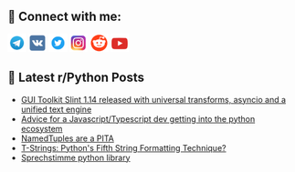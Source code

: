 ## 🔎 Connect with me:
[<img src="https://github.com/bullbesh/bullbesh/blob/main/images/Telegram.png" width="32" height="32" />](https://t.me/bullbesh)
[<img src="https://github.com/bullbesh/bullbesh/blob/main/images/VK.png" width="32" height="32" />](https://vk.com/bullbesh)
[<img src="https://github.com/bullbesh/bullbesh/blob/main/images/Twitter.png" width="32" height="32" />](https://twitter.com/bullbesh1)
[<img src="https://github.com/bullbesh/bullbesh/blob/main/images/Instagram.png" width="32" height="32" />](https://www.instagram.com/bullbesh)
[<img src="https://github.com/bullbesh/bullbesh/blob/main/images/Reddit.png" width="32" height="32" />](https://www.reddit.com/user/bullbesh)
[<img src="https://github.com/bullbesh/bullbesh/blob/main/images/YouTube.png" width="32" height="32" />](https://www.youtube.com/channel/UCtfjRs6uzgq5mfm8S06WTcg)

## 📕 Latest r/Python Posts
<!-- BLOG-POST-LIST:START -->
- [GUI Toolkit Slint 1.14 released with universal transforms, asyncio and a unified text engine](https://www.reddit.com/r/Python/comments/1ocdw2j/gui_toolkit_slint_114_released_with_universal/)
- [Advice for a Javascript/Typescript dev getting into the python ecosystem](https://www.reddit.com/r/Python/comments/1ocd9i4/advice_for_a_javascripttypescript_dev_getting/)
- [NamedTuples are a PITA](https://www.reddit.com/r/Python/comments/1occzel/namedtuples_are_a_pita/)
- [T-Strings: Python&#39;s Fifth String Formatting Technique?](https://www.reddit.com/r/Python/comments/1occonw/tstrings_pythons_fifth_string_formatting_technique/)
- [Sprechstimme python library](https://www.reddit.com/r/Python/comments/1oc9sm4/sprechstimme_python_library/)
<!-- BLOG-POST-LIST:END -->
